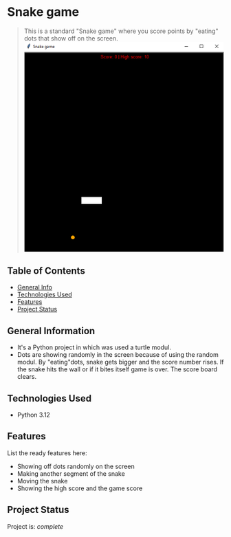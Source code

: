 # Snake game
> This is a standard "Snake game" where you score points by "eating" dots that show off on the screen.
![Example screenshot](./img/Snake_game_window.png)

## Table of Contents
* [General Info](#general-information)
* [Technologies Used](#technologies-used)
* [Features](#features)
* [Project Status](#project-status)


## General Information
- It's a Python project in which was used a turtle modul. 
- Dots are showing randomly in the screen because of using the random modul. By "eating"dots, snake gets bigger and the score number rises. If the snake hits the wall or if it bites itself game is over. The score board clears.


## Technologies Used
- Python 3.12


## Features
List the ready features here:
- Showing off dots randomly on the screen
- Making another segment of the snake
- Moving the snake
- Showing the high score and the game score


## Project Status
Project is: _complete_ 

